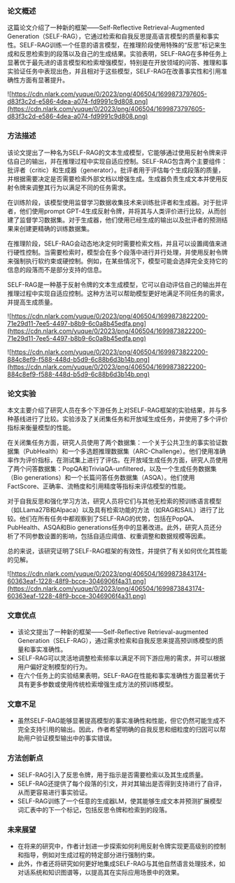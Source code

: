 ### 论文概述

这篇论文介绍了一种新的框架——Self-Reflective Retrieval-Augmented Generation（SELF-RAG），它通过检索和自我反思提高语言模型的质量和事实性。SELF-RAG训练一个任意的语言模型，在推理阶段使用特殊的“反思”标记来生成和反思检索到的段落以及自己的生成结果。实验表明，SELF-RAG在多种任务上显著优于最先进的语言模型和检索增强模型，特别是在开放领域的问答、推理和事实验证任务中表现出色，并且相对于这些模型，SELF-RAG在改善事实性和引用准确性方面有显著提升。

![https://cdn.nlark.com/yuque/0/2023/png/406504/1699873797605-d83f3c2d-e586-4dea-a074-fd9991c9d808.png](https://cdn.nlark.com/yuque/0/2023/png/406504/1699873797605-d83f3c2d-e586-4dea-a074-fd9991c9d808.png)

### 方法描述

该论文提出了一种名为SELF-RAG的文本生成模型，它能够通过使用反射令牌来评估自己的输出，并在推理过程中实现自适应控制。SELF-RAG包含两个主要组件：批评者（critic）和生成器（generator）。批评者用于评估每个生成段落的质量，并根据需要决定是否需要检索外部文档以增强生成。生成器负责生成文本并使用反射令牌来调整其行为以满足不同的任务需求。

在训练阶段，该模型使用监督学习数据收集技术来训练批评者和生成器。对于批评者，他们使用prompt GPT-4生成反射令牌，并将其与人类评价进行比较，从而创建了监督学习数据集。对于生成器，他们使用已经生成的输出以及批评者的预测结果来创建更精确的训练数据集。

在推理阶段，SELF-RAG会动态地决定何时需要检索文档，并且可以设置阈值来进行硬性控制。当需要检索时，模型会在多个段落中进行并行处理，并使用反射令牌来强制执行软约束或硬控制。例如，在某些情况下，模型可能会选择完全支持它的信息的段落而不是部分支持的信息。

SELF-RAG是一种基于反射令牌的文本生成模型，它可以自动评估自己的输出并在推理过程中实现自适应控制。这种方法可以帮助模型更好地满足不同任务的需求，并提高生成质量。

![https://cdn.nlark.com/yuque/0/2023/png/406504/1699873822200-71e29d11-7ee5-4497-b8b9-6c0a8b45edfa.png](https://cdn.nlark.com/yuque/0/2023/png/406504/1699873822200-71e29d11-7ee5-4497-b8b9-6c0a8b45edfa.png)

![https://cdn.nlark.com/yuque/0/2023/png/406504/1699873822200-884c8ef9-f588-448d-b5d9-6c88b6d3b14b.png](https://cdn.nlark.com/yuque/0/2023/png/406504/1699873822200-884c8ef9-f588-448d-b5d9-6c88b6d3b14b.png)

### 论文实验

本文主要介绍了研究人员在多个下游任务上对SELF-RAG框架的实验结果，并与多种基线进行了比较。实验涉及了关闭集任务和开放域生成任务，并使用了多个评价指标来衡量模型的性能。

在关闭集任务方面，研究人员使用了两个数据集：一个关于公共卫生的事实验证数据集（PubHealth）和一个多选题推理数据集（ARC-Challenge）。他们使用准确率作为评价指标，在测试集上进行了评估。在开放域生成任务方面，研究人员使用了两个问答数据集：PopQA和TriviaQA-unfiltered，以及一个生成任务数据集（Bio generations）和一个长篇问答任务数据集（ASQA）。他们使用FactScore、正确率、流畅度和引用精度等指标来评估模型的性能。

对于自我反思和强化学习方法，研究人员将它们与其他无检索的预训练语言模型（如LLama27B和Alpaca）以及具有检索功能的方法（如RAG和SAIL）进行了比较。他们在所有任务中都观察到了SELF-RAG的优势，包括在PopQA、PubHealth、ASQA和Bio generations任务中的显著改进。此外，研究人员还分析了不同参数设置的影响，包括自适应阈值、权重调整和数据规模等因素。

总的来说，该研究证明了SELF-RAG框架的有效性，并提供了有关如何优化其性能的见解。

![https://cdn.nlark.com/yuque/0/2023/png/406504/1699873843174-60363eaf-1228-48f9-bcce-3046906f4a31.png](https://cdn.nlark.com/yuque/0/2023/png/406504/1699873843174-60363eaf-1228-48f9-bcce-3046906f4a31.png)

### 文章优点

- 该论文提出了一种新的框架——Self-Reflective Retrieval-augmented Generation（SELF-RAG），通过需求检索和自我反思来提高预训练模型的质量和事实准确性。
- SELF-RAG可以灵活地调整检索频率以满足不同下游应用的需求，并可以根据用户偏好定制模型的行为。
- 在六个任务上的实验结果表明，SELF-RAG在性能和事实准确性方面显著优于具有更多参数或使用传统检索增强生成方法的预训练模型。

### 文章不足

- 虽然SELF-RAG能够显著提高模型的事实准确性和性能，但它仍然可能生成不完全支持引用的输出。因此，作者希望明确的自我反思和细粒度的归因可以帮助用户验证模型输出中的事实错误。

### 方法创新点

- SELF-RAG引入了反思令牌，用于指示是否需要检索以及其生成质量。
- SELF-RAG还提供了每个段落的引文，并对其输出是否得到支持进行了自评，从而更容易进行事实验证。
- SELF-RAG训练了一个任意的生成器LM，使其能够生成文本并预测扩展模型词汇表中的下一个标记，包括反思令牌和检索到的段落。

### 未来展望

- 在将来的研究中，作者计划进一步探索如何利用反射令牌实现更高级别的控制和指导，例如对生成过程的特定部分进行强制约束。
- 此外，作者还将研究如何更好地集成SELF-RAG与其他自然语言处理技术，如对话系统和知识图谱等，以提高其在实际应用场景中的效果。